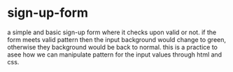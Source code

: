# sign-up-form

a simple and basic sign-up form where it checks upon valid or not.
if the form meets valid pattern then the input background would change to green, otherwise they background would be back to normal.
this is a practice to asee how we can manipulate pattern for the input values through html and css.